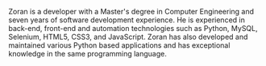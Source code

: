Zoran is a developer with a Master's degree in Computer Engineering and seven years of software development experience. He is experienced in back-end, front-end and automation technologies such as Python, MySQL, Selenium, HTML5, CSS3, and JavaScript. Zoran has also developed and maintained various Python based applications and has exceptional knowledge in the same programming language.
